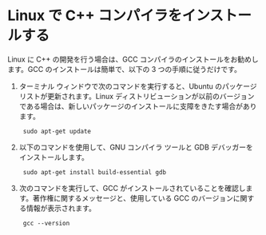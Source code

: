 <h1 data-loc-id="walkthrough.linux.install.compiler">Linux で C++ コンパイラをインストールする</h1>
<p data-loc-id="walkthrough.linux.text1">Linux に C++ の開発を行う場合は、GCC コンパイラのインストールをお勧めします。GCC のインストールは簡単で、以下の 3 つの手順に従うだけです。</p>
<ol>
<li><p data-loc-id="walkthrough.linux.text2">ターミナル ウィンドウで次のコマンドを実行すると、Ubuntu のパッケージ リストが更新されます。Linux ディストリビューションが以前のバージョンである場合は、新しいパッケージのインストールに支障をきたす場合があります。</p>
<pre><code class="lang-bash"> sudo apt-<span class="hljs-built_in">get</span> <span class="hljs-keyword">update</span>
</code></pre>
</li>
<li><p data-loc-id="walkthrough.linux.text3">以下のコマンドを使用して、GNU コンパイラ ツールと GDB デバッガーをインストールします。</p>
<pre><code class="lang-bash"> sudo apt-<span class="hljs-meta">get</span> install <span class="hljs-keyword">build-essential </span>gdb
</code></pre>
</li>
<li><p data-loc-id="walkthrough.linux.text4">次のコマンドを実行して、GCC がインストールされていることを確認します。著作権に関するメッセージと、使用している GCC のバージョンに関する情報が表示されます。</p>
<pre><code class="lang-bash"> gcc <span class="hljs-comment">--version</span>
</code></pre>
</li>
</ol>
